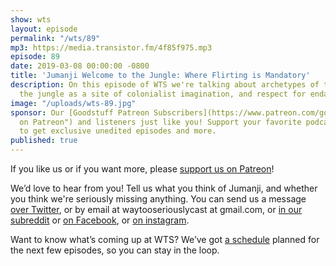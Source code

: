 ```yaml
---
show: wts
layout: episode
permalink: "/wts/89"
mp3: https://media.transistor.fm/4f85f975.mp3
episode: 89
date: 2019-03-08 00:00:00 -0800
title: 'Jumanji Welcome to the Jungle: Where Flirting is Mandatory'
description: On this episode of WTS we're talking about archetypes of teen girls,
  the jungle as a site of colonialist imagination, and respect for endangered animals.
image: "/uploads/wts-89.jpg"
sponsor: Our [Goodstuff Patreon Subscribers](https://www.patreon.com/goodstuff "Goodstuff
  on Patreon") and listeners just like you! Support your favorite podcasts directly
  to get exclusive unedited episodes and more.
published: true
---
```


If you like us or if you want more, please [support us on Patreon](https://www.patreon.com/clockworkscast)!

We’d love to hear from you! Tell us what you think of Jumanji, and whether you think we're seriously missing anything. You can send us a message [over Twitter](http://www.twitter.com/wtscast), or by email at waytooseriouslycast at gmail.com, or [in our subreddit](https://www.reddit.com/r/Goodstuff_fm/) or [on Facebook](http://www.facebook.com/wtscast), or [on instagram](https://www.instagram.com/waytooseriously/).

Want to know what’s coming up at WTS? We’ve got [a schedule](https://docs.google.com/document/d/1f6fvTgbzQOCUD_potL6mWClmSC3D2cOBgKz36OwSC68) planned for the next few episodes, so you can stay in the loop.